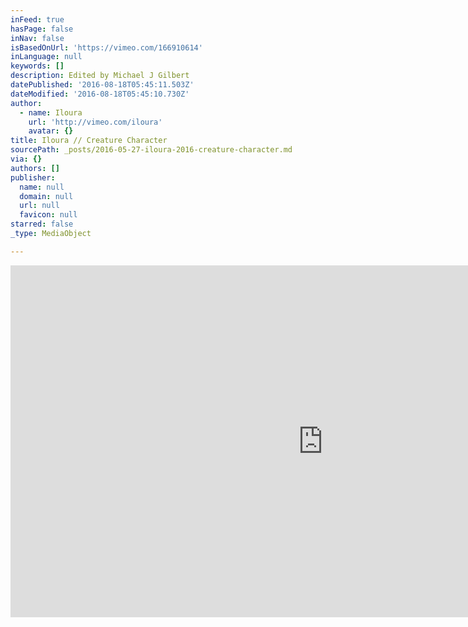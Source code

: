 ```yaml
---
inFeed: true
hasPage: false
inNav: false
isBasedOnUrl: 'https://vimeo.com/166910614'
inLanguage: null
keywords: []
description: Edited by Michael J Gilbert
datePublished: '2016-08-18T05:45:11.503Z'
dateModified: '2016-08-18T05:45:10.730Z'
author:
  - name: Iloura
    url: 'http://vimeo.com/iloura'
    avatar: {}
title: Iloura // Creature Character
sourcePath: _posts/2016-05-27-iloura-2016-creature-character.md
via: {}
authors: []
publisher:
  name: null
  domain: null
  url: null
  favicon: null
starred: false
_type: MediaObject

---
```

<iframe src="https://cdn.embedly.com/widgets/media.html?src=https%3A%2F%2Fplayer.vimeo.com%2Fvideo%2F166910614&amp;url=https%3A%2F%2Fvimeo.com%2F166910614&amp;image=http%3A%2F%2Fi.vimeocdn.com%2Fvideo%2F571104064_1280.jpg&amp;key=b7d04c9b404c499eba89ee7072e1c4f7&amp;type=text%2Fhtml&amp;schema=vimeo" width="1000" height="563" scrolling="no" frameborder="0" allowfullscreen="" style=""></iframe>